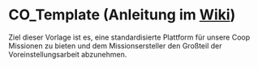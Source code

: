 # CO_Template (Anleitung im [Wiki](https://github.com/gruppe-adler/CO_Template.VR/wiki))

Ziel dieser Vorlage ist es, eine standardisierte Plattform für unsere Coop Missionen zu bieten und dem Missionsersteller den Großteil der Voreinstellungsarbeit abzunehmen.
